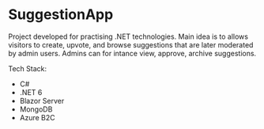 # SuggestionApp

Project developed for practising .NET technologies.
Main idea is to allows visitors to create, upvote, and browse suggestions that are later moderated by admin users. Admins can for intance view, approve, archive suggestions.

Tech Stack:
* C#
* .NET 6
* Blazor Server
* MongoDB
* Azure B2C
